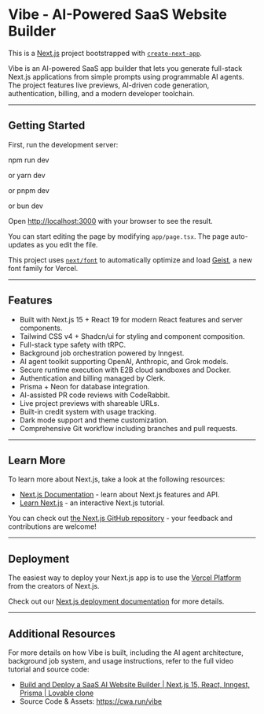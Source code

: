 # Vibe - AI-Powered SaaS Website Builder

This is a [Next.js](https://nextjs.org) project bootstrapped with [`create-next-app`](https://nextjs.org/docs/app/api-reference/cli/create-next-app).

Vibe is an AI-powered SaaS app builder that lets you generate full-stack Next.js applications from simple prompts using programmable AI agents. The project features live previews, AI-driven code generation, authentication, billing, and a modern developer toolchain.

---

## Getting Started

First, run the development server:

npm run dev

or
yarn dev

or
pnpm dev

or
bun dev


Open [http://localhost:3000](http://localhost:3000) with your browser to see the result.

You can start editing the page by modifying `app/page.tsx`. The page auto-updates as you edit the file.

This project uses [`next/font`](https://nextjs.org/docs/app/building-your-application/optimizing/fonts) to automatically optimize and load [Geist](https://vercel.com/font), a new font family for Vercel.

---

## Features

- Built with Next.js 15 + React 19 for modern React features and server components.
- Tailwind CSS v4 + Shadcn/ui for styling and component composition.
- Full-stack type safety with tRPC.
- Background job orchestration powered by Inngest.
- AI agent toolkit supporting OpenAI, Anthropic, and Grok models.
- Secure runtime execution with E2B cloud sandboxes and Docker.
- Authentication and billing managed by Clerk.
- Prisma + Neon for database integration.
- AI-assisted PR code reviews with CodeRabbit.
- Live project previews with shareable URLs.
- Built-in credit system with usage tracking.
- Dark mode support and theme customization.
- Comprehensive Git workflow including branches and pull requests.

---

## Learn More

To learn more about Next.js, take a look at the following resources:

- [Next.js Documentation](https://nextjs.org/docs) - learn about Next.js features and API.
- [Learn Next.js](https://nextjs.org/learn) - an interactive Next.js tutorial.

You can check out [the Next.js GitHub repository](https://github.com/vercel/next.js) - your feedback and contributions are welcome!

---

## Deployment

The easiest way to deploy your Next.js app is to use the [Vercel Platform](https://vercel.com/new?utm_medium=default-template&filter=next.js&utm_source=create-next-app&utm_campaign=create-next-app-readme) from the creators of Next.js.

Check out our [Next.js deployment documentation](https://nextjs.org/docs/app/building-your-application/deploying) for more details.

---

## Additional Resources

For more details on how Vibe is built, including the AI agent architecture, background job system, and usage instructions, refer to the full video tutorial and source code:

- [Build and Deploy a SaaS AI Website Builder | Next.js 15, React, Inngest, Prisma | Lovable clone](https://www.youtube.com/watch?v=xs8mWnbMcmc)
- Source Code & Assets: https://cwa.run/vibe
